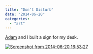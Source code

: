 ```yaml
---
title: "Don’t Disturb"
date: "2014-06-20"
categories: 
  - "art"
---
```


[Adam](http://adammunich.com/) and I built a sign for my desk.

[![Screenshot from 2014-06-20 16:53:27](/wp-content/uploads/2014/06/Screenshot-from-2014-06-20-165327.png)](/wp-content/uploads/2014/06/Screenshot-from-2014-06-20-165327.png)
